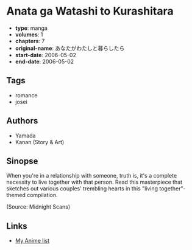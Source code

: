# Anata ga Watashi to Kurashitara

-   **type**: manga
-   **volumes**: 1
-   **chapters**: 7
-   **original-name**: あなたがわたしと暮らしたら
-   **start-date**: 2006-05-02
-   **end-date**: 2006-05-02

## Tags

-   romance
-   josei

## Authors

-   Yamada
-   Kanan (Story & Art)

## Sinopse

When you're in a relationship with someone, truth is, it's a complete necessity to live together with that person. Read this masterpiece that sketches out various couples' trembling hearts in this "living together"-themed compilation.

(Source: Midnight Scans)

## Links

-   [My Anime list](https://myanimelist.net/manga/31097/Anata_ga_Watashi_to_Kurashitara)
